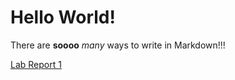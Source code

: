 # Hello World!

There are **soooo** _many_ ways to write in Markdown!!!

[Lab Report 1](lab-report-1-week-2.html)